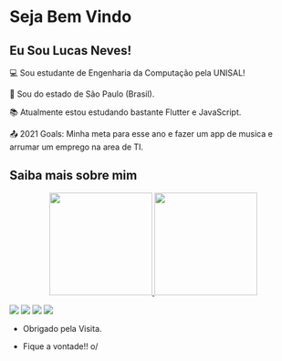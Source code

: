 # Seja Bem Vindo

## Eu Sou Lucas Neves!

💻  Sou estudante de Engenharia da Computação pela UNISAL!

🏡 Sou do estado de São Paulo (Brasil).

📚 Atualmente estou estudando bastante Flutter e JavaScript.

📤 2021 Goals: Minha meta para esse ano e fazer um app de musica e arrumar um emprego na area de TI.
## Saiba mais sobre mim
<div align="center">
  <a href="https://github.com/Taunt-byte">
  <img height="180em" src="https://github-readme-stats.vercel.app/api?username=Taunt-byte&show_icons=true&theme=dracula&include_all_commits=true&count_private=true"/>
  <img height="180em" src="https://github-readme-stats.vercel.app/api/top-langs/?username=Taunt-byte&layout=compact&langs_count=7&theme=dracula"/>
</div>

[<img src="https://img.shields.io/badge/twitter-%231DA1F2.svg?&style=for-the-badge&logo=twitter&logoColor=white" />](https://twitter.com/lucas_neves164) [<img src="https://img.shields.io/badge/medium-%2312100E.svg?&style=for-the-badge&logo=medium&logoColor=white" />](https://medium.com/@lucasneves_53829)  [<img src="https://img.shields.io/badge/linkedin-%230077B5.svg?&style=for-the-badge&logo=linkedin&logoColor=white" />](https://www.linkedin.com/in/lucas-neves-da-silva-4058211a2/) [<img src = "https://img.shields.io/badge/instagram-%23E4405F.svg?&style=for-the-badge&logo=instagram&logoColor=white">](https://www.instagram.com/lucas.neves.301718/) 

- Obrigado pela Visita.

- Fique a vontade!! o/
